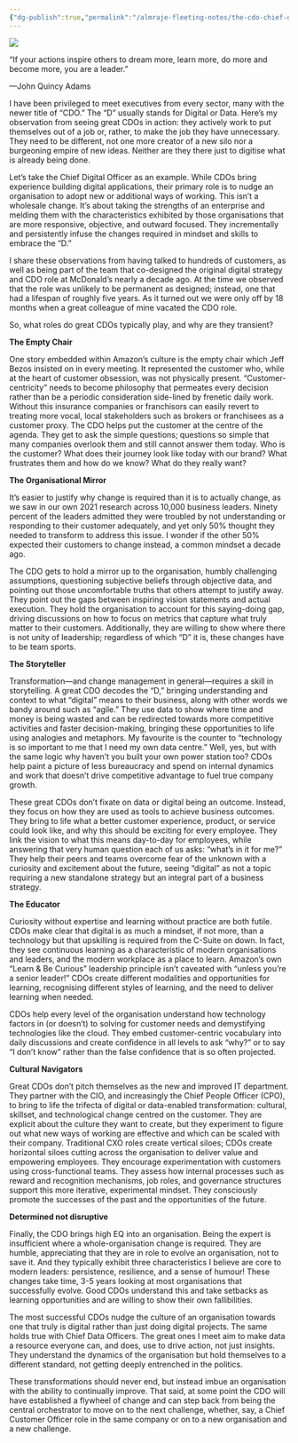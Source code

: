 ```yaml
---
{"dg-publish":true,"permalink":"/almraje-fleeting-notes/the-cdo-chief-disappearing-officer-aws-cloud-enterprise-strategy-blog/"}
---
```


![](https://d2908q01vomqb2.cloudfront.net/cb7a1d775e800fd1ee4049f7dca9e041eb9ba083/2022/02/15/wand2.jpeg)

“If your actions inspire others to dream more, learn more, do more and become more, you are a leader.”

—John Quincy Adams

I have been privileged to meet executives from every sector, many with the newer title of “CDO.” The “D” usually stands for Digital or Data. Here’s my observation from seeing great CDOs in action: they actively work to put themselves out of a job or, rather, to make the job they have unnecessary. They need to be different, not one more creator of a new silo nor a burgeoning empire of new ideas. Neither are they there just to digitise what is already being done.

Let’s take the Chief Digital Officer as an example. While CDOs bring experience building digital applications, their primary role is to nudge an organisation to adopt new or additional ways of working. This isn’t a wholesale change. It’s about taking the strengths of an enterprise and melding them with the characteristics exhibited by those organisations that are more responsive, objective, and outward focused. They incrementally and persistently infuse the changes required in mindset and skills to embrace the “D.”

I share these observations from having talked to hundreds of customers, as well as being part of the team that co-designed the original digital strategy and CDO role at McDonald’s nearly a decade ago. At the time we observed that the role was unlikely to be permanent as designed; instead, one that had a lifespan of roughly five years. As it turned out we were only off by 18 months when a great colleague of mine vacated the CDO role.

So, what roles do great CDOs typically play, and why are they transient?

**The Empty Chair**

One story embedded within Amazon’s culture is the empty chair which Jeff Bezos insisted on in every meeting. It represented the customer who, while at the heart of customer obsession, was not physically present. “Customer-centricity” needs to become philosophy that permeates every decision rather than be a periodic consideration side-lined by frenetic daily work. Without this insurance companies or franchisors can easily revert to treating more vocal, local stakeholders such as brokers or franchisees as a customer proxy. The CDO helps put the customer at the centre of the agenda. They get to ask the simple questions; questions so simple that many companies overlook them and still cannot answer them today. Who is the customer? What does their journey look like today with our brand? What frustrates them and how do we know? What do they really want?

**The Organisational Mirror**

It’s easier to justify why change is required than it is to actually change, as we saw in our own 2021 research across 10,000 business leaders. Ninety percent of the leaders admitted they were troubled by not understanding or responding to their customer adequately, and yet only 50% thought they needed to transform to address this issue. I wonder if the other 50% expected their customers to change instead, a common mindset a decade ago.

The CDO gets to hold a mirror up to the organisation, humbly challenging assumptions, questioning subjective beliefs through objective data, and pointing out those uncomfortable truths that others attempt to justify away. They point out the gaps between inspiring vision statements and actual execution. They hold the organisation to account for this saying-doing gap, driving discussions on how to focus on metrics that capture what truly matter to their customers. Additionally, they are willing to show where there is not unity of leadership; regardless of which “D” it is, these changes have to be team sports.

**The Storyteller**

Transformation—and change management in general—requires a skill in storytelling. A great CDO decodes the “D,” bringing understanding and context to what “digital” means to their business, along with other words we bandy around such as “agile.” They use data to show where time and money is being wasted and can be redirected towards more competitive activities and faster decision-making, bringing these opportunities to life using analogies and metaphors. My favourite is the counter to “technology is so important to me that I need my own data centre.” Well, yes, but with the same logic why haven’t you built your own power station too? CDOs help paint a picture of less bureaucracy and spend on internal dynamics and work that doesn’t drive competitive advantage to fuel true company growth.

These great CDOs don’t fixate on data or digital being an outcome. Instead, they focus on how they are used as tools to achieve business outcomes. They bring to life what a better customer experience, product, or service could look like, and why this should be exciting for every employee. They link the vision to what this means day-to-day for employees, while answering that very human question each of us asks: “what’s in it for me?” They help their peers and teams overcome fear of the unknown with a curiosity and excitement about the future, seeing “digital” as not a topic requiring a new standalone strategy but an integral part of a business strategy.

**The Educator**

Curiosity without expertise and learning without practice are both futile. CDOs make clear that digital is as much a mindset, if not more, than a technology but that upskilling is required from the C-Suite on down. In fact, they see continuous learning as a characteristic of modern organisations and leaders, and the modern workplace as a place to learn. Amazon’s own “Learn & Be Curious” leadership principle isn’t caveated with “unless you’re a senior leader!” CDOs create different modalities and opportunities for learning, recognising different styles of learning, and the need to deliver learning when needed.

CDOs help every level of the organisation understand how technology factors in (or doesn’t) to solving for customer needs and demystifying technologies like the cloud. They embed customer-centric vocabulary into daily discussions and create confidence in all levels to ask “why?” or to say “I don’t know” rather than the false confidence that is so often projected.

**Cultural Navigators**

Great CDOs don’t pitch themselves as the new and improved IT department. They partner with the CIO, and increasingly the Chief People Officer (CPO), to bring to life the trifecta of digital or data-enabled transformation: cultural, skillset, and technological change centred on the customer. They are explicit about the culture they want to create, but they experiment to figure out what new ways of working are effective and which can be scaled with their company. Traditional CXO roles create vertical siloes; CDOs create horizontal siloes cutting across the organisation to deliver value and empowering employees. They encourage experimentation with customers using cross-functional teams. They assess how internal processes such as reward and recognition mechanisms, job roles, and governance structures support this more iterative, experimental mindset. They consciously promote the successes of the past and the opportunities of the future.

**Determined not disruptive**

Finally, the CDO brings high EQ into an organisation. Being the expert is insufficient where a whole-organisation change is required. They are humble, appreciating that they are in role to evolve an organisation, not to save it. And they typically exhibit three characteristics I believe are core to modern leaders: persistence, resilience, and a sense of humour! These changes take time, 3-5 years looking at most organisations that successfully evolve. Good CDOs understand this and take setbacks as learning opportunities and are willing to show their own fallibilities.

The most successful CDOs nudge the culture of an organisation towards one that truly is digital rather than just doing digital projects. The same holds true with Chief Data Officers. The great ones I meet aim to make data a resource everyone can, and does, use to drive action, not just insights. They understand the dynamics of the organisation but hold themselves to a different standard, not getting deeply entrenched in the politics.

These transformations should never end, but instead imbue an organisation with the ability to continually improve. That said, at some point the CDO will have established a flywheel of change and can step back from being the central orchestrator to move on to the next challenge, whether, say, a Chief Customer Officer role in the same company or on to a new organisation and a new challenge.